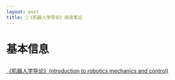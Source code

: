 ```yaml
---
layout: post
title: 👋《机器人学导论》阅读笔记
---
```

# 基本信息
##  
[《机器人学导论》(ntroduction to robotics mechanics and control)](https://z-library.sk/book/18192065/4684aa/%E6%9C%BA%E5%99%A8%E4%BA%BA%E5%AD%A6%E5%AF%BC%E8%AE%BA-introduction-to-robotics-mechanics-and-control.html)


##


<!--more-->